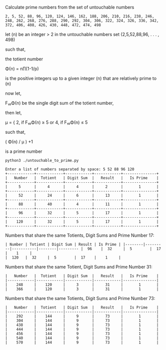 Calculate prime numbers from the set of untouchable numbers

``` 2, 5, 52, 88, 96, 120, 124, 146, 162, 188, 206, 210, 216, 238, 246, 248, 262, 268, 276, 288, 290, 292, 304, 306, 322, 324, 326, 336, 342, 372, 406, 408, 426, 430, 448, 472, 474, 498 ```


let (n) be an integer &gt; 2
in the untouchable numbers set (2,5,52,88,96, . . . , 498)

such that,

the totient number

&Phi;(n) = n&prod;(1-1/p)

is the positive integers up to a given integer (n)
that are relatively prime to (n)

now let,

F₁₀&Phi;(n) be the single digit sum of the totient number,

then let,

&mu; = { 2, if F₁₀&Phi;(n) &ge; 5 or 4, if F₁₀&Phi;(n) &le; 5

such that,

( &Phi;(n) / &mu; ) +1

is a prime number

```shell
python3 ./untouchable_to_prime.py
```

```
Enter a list of numbers separated by space: 5 52 88 96 120
+------------+------------+------------+------------+---------------+
|   Number   |  Totient   | Digit Sum  |   Result   |   Is Prime    |
+------------+------------+------------+------------+---------------+
|     5      |     4      |     4      |     2      |       1       |
+------------+------------+------------+------------+---------------+
|     52     |     24     |     6      |     13     |       1       |
+------------+------------+------------+------------+---------------+
|     88     |     40     |     4      |     11     |       1       |
+------------+------------+------------+------------+---------------+
|     96     |     32     |     5      |     17     |       1       |
+------------+------------+------------+------------+---------------+
|    120     |     32     |     5      |     17     |       1       |
+------------+------------+------------+------------+---------------+
```

Numbers that share the same Totients, Digit Sums and Prime Number 17:
```
| Number | Totient | Digit Sum | Result | Is Prime | |--------|---------|-----------|--------|--------- |  96    |  32     |  5        |  17    |    1     |
|  120   |  32     |  5        |  17    |    1     |
```

Numbers that share the same Totient, Digit Sums and Prime Number 31:

```
|   Number   |  Totient   | Digit Sum  |   Result   |   Is Prime    |
|------------|------------|------------|------------|---------------|
|    248     |    120     |     3      |     31     |       1       |
|    366     |    120     |     3      |     31     |       1       |
```

Numbers that share the same Totients, Digit Sums and Prime Number 73:
```
|   Number   |  Totient   | Digit Sum  |   Result   |   Is Prime    |
|------------|------------|------------|------------|---------------|
|    292     |    144     |     9      |     73     |       1       |
|    304     |    144     |     9      |     73     |       1       |
|    438     |    144     |     9      |     73     |       1       |
|    444     |    144     |     9      |     73     |       1       |
|    456     |    144     |     9      |     73     |       1       |
|    540     |    144     |     9      |     73     |       1       |
|    570     |    144     |     9      |     73     |       1       |
```